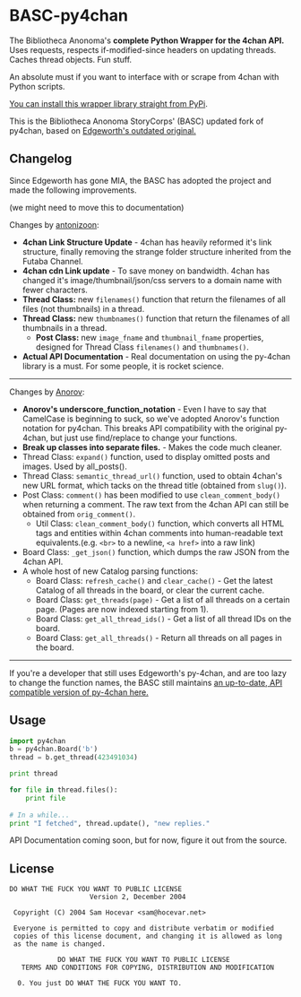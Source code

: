 BASC-py4chan
============

The Bibliotheca Anonoma's **complete Python Wrapper for the 4chan API.** Uses requests, respects if-modified-since headers on updating threads. Caches thread objects. Fun stuff. 

An absolute must if you want to interface with or scrape from 4chan with Python scripts.

[You can install this wrapper library straight from PyPi](https://pypi.python.org/pypi/BASC-py4chan).

This is the Bibliotheca Anonoma StoryCorps' (BASC) updated fork of py4chan, based on [Edgeworth's outdated original.](https://github.com/e000/py-4chan) 

## Changelog

Since Edgeworth has gone MIA, the BASC has adopted the project and made the following improvements.

(we might need to move this to documentation)

Changes by [antonizoon](https://github.com/antonizoon):

* **4chan Link Structure Update** - 4chan has heavily reformed it's link structure, finally removing the strange folder structure inherited from the Futaba Channel.
* **4chan cdn Link update** - To save money on bandwidth. 4chan has changed it's image/thumbnail/json/css servers to a domain name with fewer characters.
* **Thread Class:** new `filenames()` function that return the filenames of all files (not thumbnails) in a thread.
* **Thread Class:** new `thumbnames()` function that return the filenames of all thumbnails in a thread.
    * **Post Class:** new `image_fname` and `thumbnail_fname` properties, designed for Thread Class `filenames()` and `thumbnames()`.
* **Actual API Documentation** - Real documentation on using the py-4chan library is a must. For some people, it is rocket science.

---

Changes by [Anorov](https://github.com/Anorov/py-4chan):

* **Anorov's underscore_function_notation** - Even I have to say that CamelCase is beginning to suck, so we've adopted Anorov's function notation for py4chan. This breaks API compatibility with the original py-4chan, but just use find/replace to change your functions.
* **Break up classes into separate files.** - Makes the code much cleaner.
* Thread Class: `expand()` function, used to display omitted posts and images. Used by all_posts().
* Thread Class: `semantic_thread_url()` function, used to obtain 4chan's new URL format, which tacks on the thread title (obtained from `slug()`).
* Post Class: `comment()` has been modified to use `clean_comment_body()` when returning a comment. The raw text from the 4chan API can still be obtained from `orig_comment()`.
    * Util Class: `clean_comment_body()` function, which converts all HTML tags and entities within 4chan comments into human-readable text equivalents.(e.g. `<br>` to a newline, `<a href>` into a raw link)
* Board Class: `_get_json()` function, which dumps the raw JSON from the 4chan API.
* A whole host of new Catalog parsing functions:
    * Board Class: `refresh_cache()` and `clear_cache()` - Get the latest Catalog of all threads in the board, or clear the current cache.
    * Board Class: `get_threads(page)` - Get a list of all threads on a certain page. (Pages are now indexed starting from 1).
    * Board Class: `get_all_thread_ids()` - Get a list of all thread IDs on the board.
    * Board Class: `get_all_threads()` - Return all threads on all pages in the board.

---

If you're a developer that still uses Edgeworth's py-4chan, and are too lazy to change the function names, the BASC still maintains [an up-to-date, API compatible version of py-4chan here.](https://github.com/bibanon/py-4chan)

## Usage

``` python
import py4chan
b = py4chan.Board('b')
thread = b.get_thread(423491034)

print thread

for file in thread.files():
    print file
    
# In a while...
print "I fetched", thread.update(), "new replies."
```

API Documentation coming soon, but for now, figure it out from the source.

## License

``` text
DO WHAT THE FUCK YOU WANT TO PUBLIC LICENSE
                    Version 2, December 2004

 Copyright (C) 2004 Sam Hocevar <sam@hocevar.net>

 Everyone is permitted to copy and distribute verbatim or modified
 copies of this license document, and changing it is allowed as long
 as the name is changed.

            DO WHAT THE FUCK YOU WANT TO PUBLIC LICENSE
   TERMS AND CONDITIONS FOR COPYING, DISTRIBUTION AND MODIFICATION

  0. You just DO WHAT THE FUCK YOU WANT TO.

```